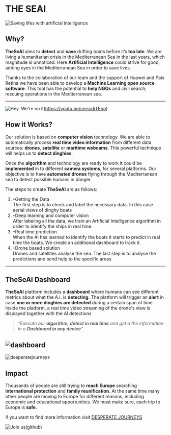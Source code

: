 # THE SEAI

![Saving lifes with artificial intelligence](/images/savinglifes.png)

## Why?
**TheSeAI** aims to **detect** and **save** drifting boats before it’s **too late**.
We are living a humanitarian crisis in the Mediterranean Sea in the last years, which magnitude is unnoticed.
Here **Artificial Intelligence** could strive for good, adding eyes in the Mediterranean Sea in order to save lives.

Thanks to the collaboration of our team and the support of Huawei and Pais Retina
we have been able to develop a **Machine Learning open source software**.
This tool has the potential to **help NGOs** and civil search; rescuing operations in the Mediterranean sea.

---

![Hey. We're on it](/images/wereonit.png)(https://youtu.be/cersrdiTEbo)

## How it Works?

Our solution is based on **computer vision** technology.
We are able to automatically process **real time video information** from different data sources:
**drones**, **satellite** or **maritime webcams**.
This powerful technique will helps us to **detect dinghies**. 

Once the **algorithm** and technology are ready to work it could be **implemented** in to different **camera systems**,
for several platforms. Our objective is to have **automated drones** flying through the Mediterranean sea
to detect possible humans in danger. 

The steps to create **TheSeAI** are as follows:

1. –Getting the Data  
The first step is to check and label the necessary data. In this case aerial views of dinghy boats
2. –Deep learning and computer vision  
After labeling all the data, we train an Artificial Intelligence algorithm in order to identify the ships in real time.
3. –Real time prediction  
When the AI has learned to identify the boats it starts to predict in real time the boats. We create an additional dashboard to track it.
4. –Drone based solution  
Drones and satellites analyse the sea. The last step is to analyse the predictions and send help to the specific areas.

---
## TheSeAI Dashboard

**TheSeAI** platform includes a **dashboard** where humans can see different metrics about what the A.I. is **detecting**.
The platform will trigger an **alert** in case **one or more dinghies are detected** during a certain span of time.
Inside the platform, a real time video streaming of the drone's view is displayed together with the AI detections

> *“Execute our **algorithm, detect in real time** and get a the information in a **Dashboard in any device**”*


![dashboard](https://github.com/XPi2/startmeapp-hackaton-lstm/blob/master/theseai.gif)
---

![desperatejourneys]()

## Impact
Thousands of people are still trying to **reach Europe** searching **international protection** and **family reunification**.
At the same time many other people are moving to Europe for different reasons, including economic and educational opportunities.
We must make sure, each trip to Europe is **safe**.

If you want to find more information visit [DESPERATE JOURNEYS](https://www.unhcr.org/desperatejourneys/)

![Join us](joinus.png)(github)
